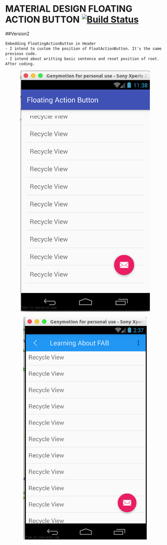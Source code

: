 # MATERIAL DESIGN FLOATING ACTION BUTTON [![Build Status](https://travis-ci.org/nomensa/jquery.hide-show.svg)](https://travis-ci.org/nomensa/jquery.hide-show.svg?branch=master)

##Version2

    Embedding FloatingActionButton in Header
    - I intend to custom the position of FloatActionButton. It's the same previous code.
    - I intend about writting basic sentence and reset position of root. After coding.

<p align="center">
  <img src="https://github.com/danisluis6/Material-Design-Floating-Action-Button/blob/version2/1.png">
</p>

<p align="center">
  <img src="https://github.com/danisluis6/Material-Design-Floating-Action-Button/blob/version2/2.png">
</p>

